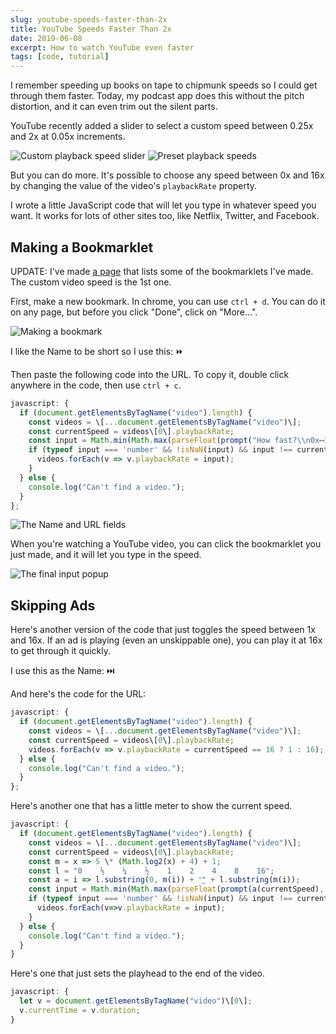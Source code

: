 ```yaml
---
slug: youtube-speeds-faster-than-2x
title: YouTube Speeds Faster Than 2x
date: 2019-06-08
excerpt: How to watch YouTube even faster
tags: [code, tutorial]
---
```


<script>
  import CodeBlock from "$lib/components/blog/code-block.svelte";
  import Image from "$lib/components/base/image.svelte";
</script>

I remember speeding up books on tape to chipmunk speeds so I could get through them faster. Today, my podcast app does this without the pitch distortion, and it can even trim out the silent parts.

YouTube recently added a slider to select a custom speed between 0.25x and 2x at 0.05x increments.

<Image
  path="posts/{slug}"
  filename="slider-1"
  figcaption="Custom playback speed slider"
  alt="Custom playback speed slider"
/>
<Image
  path="posts/{slug}"
  filename="speed-settings-copy-1"
  figcaption="Preset playback speeds"
  alt="Preset playback speeds"
/>

But you can do more. It's possible to choose any speed between 0x and 16x by changing the value of the video's `playbackRate` property.

I wrote a little JavaScript code that will let you type in whatever speed you want. It works for lots of other sites too, like Netflix, Twitter, and Facebook.

## Making a Bookmarklet

UPDATE: I've made [a page](https://ihtfy.github.io/JavaScript-Bookmarklets/) that lists some of the bookmarklets I've made. The custom video speed is the 1st one.

First, make a new bookmark. In chrome, you can use `ctrl + d`. You can do it on any page, but before you click "Done", click on "More...".

<Image
  path="posts/{slug}"
  filename="bookmark-2"
  figcaption="Making a bookmark"
  alt="Making a bookmark"
/>

I like the Name to be short so I use this: ⏩

Then paste the following code into the URL. To copy it, double click anywhere in the code, then use `ctrl + c`.

<CodeBlock lang="javascript" filename="⏩">

```javascript
javascript: {
  if (document.getElementsByTagName("video").length) {
    const videos = \[...document.getElementsByTagName("video")\];
    const currentSpeed = videos\[0\].playbackRate;
    const input = Math.min(Math.max(parseFloat(prompt("How fast?\\n0x⟷16.0x", currentSpeed)), 0), 16);
    if (typeof input === 'number' && !isNaN(input) && input !== currentSpeed) {
      videos.forEach(v => v.playbackRate = input);
    }
  } else {
    console.log("Can't find a video.");
  }
};
```

</CodeBlock>

<Image
  path="posts/{slug}"
  filename="save-1"
  figcaption="The Name and URL fields"
  alt="The Name and URL fields"
/>

When you're watching a YouTube video, you can click the bookmarklet you just made, and it will let you type in the speed.

<Image
  path="posts/{slug}"
  filename="use-1"
  figcaption="The final input popup"
  alt="The final input popup"
/>

## Skipping Ads

Here's another version of the code that just toggles the speed between 1x and 16x. If an ad is playing (even an unskippable one), you can play it at 16x to get through it quickly.

I use this as the Name: ⏭️

And here's the code for the URL:

<CodeBlock lang="javascript" filename="⏭️">

```javascript
javascript: {
  if (document.getElementsByTagName("video").length) {
    const videos = \[...document.getElementsByTagName("video")\];
    const currentSpeed = videos\[0\].playbackRate;
    videos.forEach(v => v.playbackRate = currentSpeed == 16 ? 1 : 16);
  } else {
    console.log("Can't find a video.");
  }
};
```

</CodeBlock>

Here's another one that has a little meter to show the current speed.

<CodeBlock lang="javascript" filename="⏩">

```javascript
javascript: {
  if (document.getElementsByTagName("video").length) {
    const videos = \[...document.getElementsByTagName("video")\];
    const currentSpeed = videos\[0\].playbackRate;
    const m = x => 5 \* (Math.log2(x) + 4) + 1;
    const l = "0    ⅛    ¼    ½    1    2    4    8    16";
    const a = i => l.substring(0, m(i)) + "͟" + l.substring(m(i));
    const input = Math.min(Math.max(parseFloat(prompt(a(currentSpeed), currentSpeed)), 0), 16);
    if (typeof input === 'number' && !isNaN(input) && input !== currentSpeed) {
      videos.forEach(v=>v.playbackRate = input);
    }
  } else {
    console.log("Can't find a video.");
  }
}
```

</CodeBlock>

Here's one that just sets the playhead to the end of the video.

<CodeBlock lang="javascript" filename="⏭️">

```javascript
javascript: {
  let v = document.getElementsByTagName("video")\[0\];
  v.currentTime = v.duration;
}
```

</CodeBlock>
